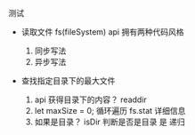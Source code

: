 测试

- 读取文件 fs(fileSystem) api
    拥有两种代码风格     
    1. 同步写法
    2. 异步写法


- 查找指定目录下的最大文件     
    1. api 获得目录下的内容？ readdir
    2. let maxSize = 0; 循环遍历  fs.stat  详细信息
    3. 如果是目录？ isDir 判断是否是目录   是 递归